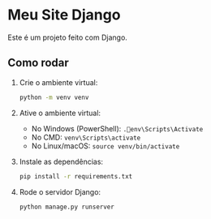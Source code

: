 # Meu Site Django

Este é um projeto feito com Django.

## Como rodar

1. Crie o ambiente virtual:
   ```bash
   python -m venv venv
   ```

2. Ative o ambiente virtual:
   - No Windows (PowerShell): `.env\Scripts\Activate`
   - No CMD: `venv\Scripts\activate`
   - No Linux/macOS: `source venv/bin/activate`

3. Instale as dependências:
   ```bash
   pip install -r requirements.txt
   ```

4. Rode o servidor Django:
   ```bash
   python manage.py runserver
   ```
